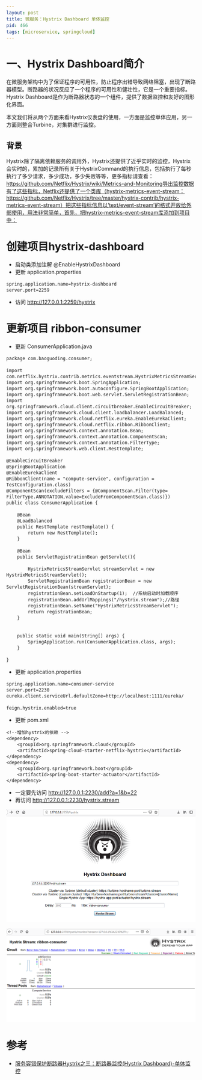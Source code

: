 ```yaml
---
layout: post
title: 微服务：Hystrix Dashboard 单体监控
pid: 466
tags: [microservice, springcloud]
---
```


# 一、Hystrix Dashboard简介

在微服务架构中为了保证程序的可用性，防止程序出错导致网络阻塞，出现了断路器模型。断路器的状况反应了一个程序的可用性和健壮性，它是一个重要指标。Hystrix Dashboard是作为断路器状态的一个组件，提供了数据监控和友好的图形化界面。

本文我们将从两个方面来看Hystrix仪表盘的使用，一方面是监控单体应用，另一方面则整合Turbine，对集群进行监控。

## 背景

Hystrix除了隔离依赖服务的调用外，Hystrix还提供了近乎实时的监控，Hystrix会实时的，累加的记录所有关于HystrixCommand的执行信息，包括执行了每秒执行了多少请求，多少成功，多少失败等等，更多指标请查看：https://github.com/Netflix/Hystrix/wiki/Metrics-and-Monitoring导出监控数据有了这些指标，Netflix还提供了一个类库（hystrix-metrics-event-stream：https://github.com/Netflix/Hystrix/tree/master/hystrix-contrib/hystrix-metrics-event-stream）把这些指标信息以‘text/event-stream’的格式开放给外部使用，用法非常简单，首先，把hystrix-metrics-event-stream库添加到项目中：


# 创建项目hystrix-dashboard

+ 启动类添加注解 @EnableHystrixDashboard
+ 更新 application.properties
```
spring.application.name=hystrix-dashboard
server.port=2259
```
+ 访问 http://127.0.0.1:2259/hystrix

# 更新项目 ribbon-consumer

+ 更新 ConsumerApplication.java

```
package com.baoguoding.consumer;

import com.netflix.hystrix.contrib.metrics.eventstream.HystrixMetricsStreamServlet;
import org.springframework.boot.SpringApplication;
import org.springframework.boot.autoconfigure.SpringBootApplication;
import org.springframework.boot.web.servlet.ServletRegistrationBean;
import org.springframework.cloud.client.circuitbreaker.EnableCircuitBreaker;
import org.springframework.cloud.client.loadbalancer.LoadBalanced;
import org.springframework.cloud.netflix.eureka.EnableEurekaClient;
import org.springframework.cloud.netflix.ribbon.RibbonClient;
import org.springframework.context.annotation.Bean;
import org.springframework.context.annotation.ComponentScan;
import org.springframework.context.annotation.FilterType;
import org.springframework.web.client.RestTemplate;

@EnableCircuitBreaker
@SpringBootApplication
@EnableEurekaClient
@RibbonClient(name = "compute-service", configuration = TestConfiguration.class)
@ComponentScan(excludeFilters = {@ComponentScan.Filter(type= FilterType.ANNOTATION,value=ExcludeFromComponentScan.class)})
public class ConsumerApplication {

	@Bean
	@LoadBalanced
	public RestTemplate restTemplate() {
		return new RestTemplate();
	}

	@Bean
	public ServletRegistrationBean getServlet(){

		HystrixMetricsStreamServlet streamServlet = new HystrixMetricsStreamServlet();
		ServletRegistrationBean registrationBean = new ServletRegistrationBean(streamServlet);
		registrationBean.setLoadOnStartup(1);  //系统启动时加载顺序
		registrationBean.addUrlMappings("/hystrix.stream");//路径
		registrationBean.setName("HystrixMetricsStreamServlet");
		return registrationBean;
	}


	public static void main(String[] args) {
		SpringApplication.run(ConsumerApplication.class, args);
	}

}
```

+ 更新 application.properties

```
spring.application.name=consumer-service
server.port=2230
eureka.client.serviceUrl.defaultZone=http://localhost:1111/eureka/

feign.hystrix.enabled=true
```

+ 更新 pom.xml

```
<!--增加hystrix的依赖 -->
<dependency>
	<groupId>org.springframework.cloud</groupId>
	<artifactId>spring-cloud-starter-netflix-hystrix</artifactId>
</dependency>
<dependency>
	<groupId>org.springframework.boot</groupId>
	<artifactId>spring-boot-starter-actuator</artifactId>
</dependency>
```

+ 一定要先访问 http://127.0.0.1:2230/add?a=1&b=22
+ 再访问 http://127.0.0.1:2230/hystrix.stream

![](/uploads/2019/08/20-05.png)

![](/uploads/2019/08/20-06.png)

# 参考
+ [服务容错保护断路器Hystrix之三：断路器监控(Hystrix Dashboard)-单体监控](https://www.cnblogs.com/duanxz/p/7525443.html)